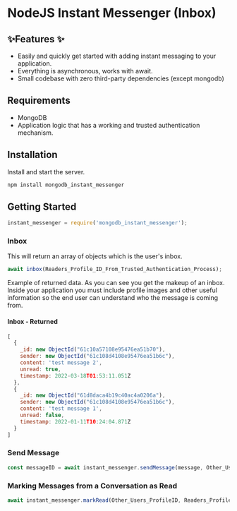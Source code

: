 # NodeJS Instant Messenger (Inbox)

## ✨Features ✨
- Easily and quickly get started with adding instant messaging to your application.
- Everything is asynchronous, works with await.
- Small codebase with zero third-party dependencies (except mongodb)


## Requirements
- MongoDB
- Application logic that has a working and trusted authentication mechanism.

## Installation
Install and start the server.

```sh
npm install mongodb_instant_messenger
```

## Getting Started
```javascript
instant_messenger = require('mongodb_instant_messenger');
```

### Inbox
This will return an array of objects which is the user's inbox.
```javascript
await inbox(Readers_Profile_ID_From_Trusted_Authentication_Process);
```
Example of returned data. As you can see you get the makeup of an inbox. Inside your application you must include profile images and other useful information so the end user can understand who the message is coming from.

#### Inbox - Returned
```javascript
[
  {
    _id: new ObjectId("61c10a57108e95476ea51b70"),
    sender: new ObjectId("61c108d4108e95476ea51b6c"),
    content: 'test message 2',
    unread: true,
    timestamp: 2022-03-18T01:53:11.051Z
  },
  {
    _id: new ObjectId("61d8daca4b19c40ac4a0206a"),
    sender: new ObjectId("61c108d4108e95476ea51b6c"),
    content: 'test message 1',
    unread: false,
    timestamp: 2022-01-11T10:24:04.871Z
  }
]
```

### Send Message
```javascript
const messageID = await instant_messenger.sendMessage(message, Other_Users_ProfileID, Readers_Profile_ID_From_Trusted_Authentication_Process);
```

### Marking Messages from a Conversation as Read
```javascript
await instant_messenger.markRead(Other_Users_ProfileID, Readers_Profile_ID_From_Trusted_Authentication_Process);
```
